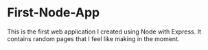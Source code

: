 # First-Node-App

This is the first web application I created using Node with Express. It contains random pages that I feel like making in the moment.
